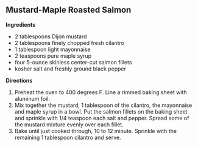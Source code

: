 ## Mustard-Maple Roasted Salmon

**Ingredients**

* 2 tablespoons Dijon mustard
* 2 tablespoons finely chopped fresh cilantro
* 1 tablespoon light mayonnaise
* 2 teaspoons pure maple syrup
* four 5-ounce skinless center-cut salmon fillets
* kosher salt and freshly ground black pepper

**Directions**

1. Preheat the oven to 400 degrees F. Line a rimmed baking sheet with aluminum
   foil.
2. Mix together the mustard, 1 tablespoon of the cilantro, the mayonnaise and
   maple syrup in a bowl. Put the salmon fillets on the baking sheet and
   sprinkle with 1/4 teaspoon each salt and pepper. Spread some of the mustard
   mixture evenly over each fillet.
3. Bake until just cooked through, 10 to 12 minute. Sprinkle with the remaining
   1 tablespoon cilantro and serve.
